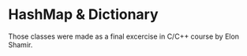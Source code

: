 # HashMap & Dictionary 
Those classes were made as a final excercise in C/C++ course by Elon Shamir.

